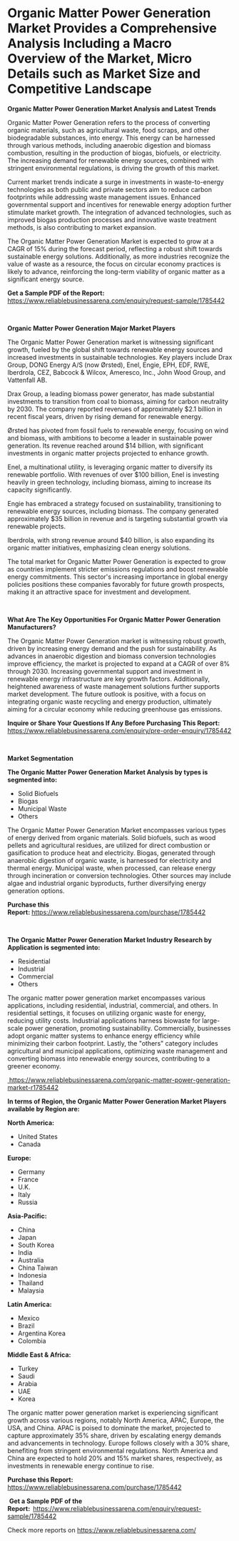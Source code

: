 <p><h1>Organic Matter Power Generation Market Provides a Comprehensive Analysis Including a Macro Overview of the Market, Micro Details such as Market Size and Competitive Landscape</h1></p><p><strong>Organic Matter Power Generation Market Analysis and Latest Trends</strong></p>
<p><p>Organic Matter Power Generation refers to the process of converting organic materials, such as agricultural waste, food scraps, and other biodegradable substances, into energy. This energy can be harnessed through various methods, including anaerobic digestion and biomass combustion, resulting in the production of biogas, biofuels, or electricity. The increasing demand for renewable energy sources, combined with stringent environmental regulations, is driving the growth of this market.</p><p>Current market trends indicate a surge in investments in waste-to-energy technologies as both public and private sectors aim to reduce carbon footprints while addressing waste management issues. Enhanced governmental support and incentives for renewable energy adoption further stimulate market growth. The integration of advanced technologies, such as improved biogas production processes and innovative waste treatment methods, is also contributing to market expansion.</p><p>The Organic Matter Power Generation Market is expected to grow at a CAGR of 15% during the forecast period, reflecting a robust shift towards sustainable energy solutions. Additionally, as more industries recognize the value of waste as a resource, the focus on circular economy practices is likely to advance, reinforcing the long-term viability of organic matter as a significant energy source.</p></p>
<p><strong>Get a Sample PDF of the Report:&nbsp;</strong> <a href="https://www.reliablebusinessarena.com/enquiry/request-sample/1785442?utm_campaign=3515&utm_medium=2&utm_source=Github&utm_content=ia&utm_term=25032025&utm_id=organic-matter-power-generation">https://www.reliablebusinessarena.com/enquiry/request-sample/1785442</a></p>
<p>&nbsp;</p>
<p><strong>Organic Matter Power Generation Major Market Players</strong></p>
<p><p>The Organic Matter Power Generation market is witnessing significant growth, fueled by the global shift towards renewable energy sources and increased investments in sustainable technologies. Key players include Drax Group, DONG Energy A/S (now Ørsted), Enel, Engie, EPH, EDF, RWE, Iberdrola, CEZ, Babcock & Wilcox, Ameresco, Inc., John Wood Group, and Vattenfall AB.</p><p>Drax Group, a leading biomass power generator, has made substantial investments to transition from coal to biomass, aiming for carbon neutrality by 2030. The company reported revenues of approximately $2.1 billion in recent fiscal years, driven by rising demand for renewable energy.</p><p>Ørsted has pivoted from fossil fuels to renewable energy, focusing on wind and biomass, with ambitions to become a leader in sustainable power generation. Its revenue reached around $14 billion, with significant investments in organic matter projects projected to enhance growth.</p><p>Enel, a multinational utility, is leveraging organic matter to diversify its renewable portfolio. With revenues of over $100 billion, Enel is investing heavily in green technology, including biomass, aiming to increase its capacity significantly.</p><p>Engie has embraced a strategy focused on sustainability, transitioning to renewable energy sources, including biomass. The company generated approximately $35 billion in revenue and is targeting substantial growth via renewable projects.</p><p>Iberdrola, with strong revenue around $40 billion, is also expanding its organic matter initiatives, emphasizing clean energy solutions.</p><p>The total market for Organic Matter Power Generation is expected to grow as countries implement stricter emissions regulations and boost renewable energy commitments. This sector's increasing importance in global energy policies positions these companies favorably for future growth prospects, making it an attractive space for investment and development.</p></p>
<p>&nbsp;</p>
<p><strong>What Are The Key Opportunities For Organic Matter Power Generation Manufacturers?</strong></p>
<p><p>The Organic Matter Power Generation market is witnessing robust growth, driven by increasing energy demand and the push for sustainability. As advances in anaerobic digestion and biomass conversion technologies improve efficiency, the market is projected to expand at a CAGR of over 8% through 2030. Increasing governmental support and investment in renewable energy infrastructure are key growth factors. Additionally, heightened awareness of waste management solutions further supports market development. The future outlook is positive, with a focus on integrating organic waste recycling and energy production, ultimately aiming for a circular economy while reducing greenhouse gas emissions.</p></p>
<p><strong>Inquire or Share Your Questions If Any Before Purchasing This Report:</strong> <a href="https://www.reliablebusinessarena.com/enquiry/pre-order-enquiry/1785442?utm_campaign=3515&utm_medium=2&utm_source=Github&utm_content=ia&utm_term=25032025&utm_id=organic-matter-power-generation">https://www.reliablebusinessarena.com/enquiry/pre-order-enquiry/1785442</a></p>
<p>&nbsp;</p>
<p><strong>Market Segmentation</strong></p>
<p><strong>The Organic Matter Power Generation Market Analysis by types is segmented into:</strong></p>
<p><ul><li>Solid Biofuels</li><li>Biogas</li><li>Municipal Waste</li><li>Others</li></ul></p>
<p><p>The Organic Matter Power Generation Market encompasses various types of energy derived from organic materials. Solid biofuels, such as wood pellets and agricultural residues, are utilized for direct combustion or gasification to produce heat and electricity. Biogas, generated through anaerobic digestion of organic waste, is harnessed for electricity and thermal energy. Municipal waste, when processed, can release energy through incineration or conversion technologies. Other sources may include algae and industrial organic byproducts, further diversifying energy generation options.</p></p>
<p><strong>Purchase this Report:&nbsp;</strong><a href="https://www.reliablebusinessarena.com/purchase/1785442?utm_campaign=3515&utm_medium=2&utm_source=Github&utm_content=ia&utm_term=25032025&utm_id=organic-matter-power-generation">https://www.reliablebusinessarena.com/purchase/1785442</a></p>
<p>&nbsp;</p>
<p><strong>The Organic Matter Power Generation Market Industry Research by Application is segmented into:</strong></p>
<p><ul><li>Residential</li><li>Industrial</li><li>Commercial</li><li>Others</li></ul></p>
<p><p>The organic matter power generation market encompasses various applications, including residential, industrial, commercial, and others. In residential settings, it focuses on utilizing organic waste for energy, reducing utility costs. Industrial applications harness biowaste for large-scale power generation, promoting sustainability. Commercially, businesses adopt organic matter systems to enhance energy efficiency while minimizing their carbon footprint. Lastly, the "others" category includes agricultural and municipal applications, optimizing waste management and converting biomass into renewable energy sources, contributing to a greener economy.</p></p>
<p><a href="https://www.reliablebusinessarena.com/organic-matter-power-generation-market-r1785442?utm_campaign=3515&utm_medium=2&utm_source=Github&utm_content=ia&utm_term=25032025&utm_id=organic-matter-power-generation">&nbsp;https://www.reliablebusinessarena.com/organic-matter-power-generation-market-r1785442</a></p>
<p><strong>In terms of Region, the Organic Matter Power Generation Market Players available by Region are:</strong></p>
<p>
    <p> <strong> North America: </strong>
        <ul>
            <li>United States</li>
            <li>Canada</li>
        </ul>
        </p> 
    <p> <strong> Europe: </strong>
        <ul>
            <li>Germany</li>
            <li>France</li>
            <li>U.K.</li>
            <li>Italy</li>
            <li>Russia</li>
        </ul>
        </p> 
    <p> <strong> Asia-Pacific: </strong>
        <ul>
            <li>China</li>
            <li>Japan</li>
            <li>South Korea</li>
            <li>India</li>
            <li>Australia</li>
            <li>China Taiwan</li>
            <li>Indonesia</li>
            <li>Thailand</li>
            <li>Malaysia</li>
        </ul>
        </p> 
    <p> <strong> Latin America: </strong>
        <ul>
            <li>Mexico</li>
            <li>Brazil</li>
            <li>Argentina Korea</li>
            <li>Colombia</li>
        </ul>
        </p> 
    <p> <strong> Middle East & Africa: </strong>
        <ul>
            <li>Turkey</li>
            <li>Saudi</li>
            <li>Arabia</li>
            <li>UAE</li>
            <li>Korea</li>
        </ul>
    </p>
    </p>
<p><p>The organic matter power generation market is experiencing significant growth across various regions, notably North America, APAC, Europe, the USA, and China. APAC is poised to dominate the market, projected to capture approximately 35% share, driven by escalating energy demands and advancements in technology. Europe follows closely with a 30% share, benefiting from stringent environmental regulations. North America and China are expected to hold 20% and 15% market shares, respectively, as investments in renewable energy continue to rise.</p></p>
<p><strong>Purchase this Report: </strong><a href="https://www.reliablebusinessarena.com/purchase/1785442?utm_campaign=3515&utm_medium=2&utm_source=Github&utm_content=ia&utm_term=25032025&utm_id=organic-matter-power-generation">https://www.reliablebusinessarena.com/purchase/1785442</a></p>
<p>&nbsp;<strong>Get a Sample PDF of the Report:&nbsp;&nbsp;</strong><a href="https://www.reliablebusinessarena.com/enquiry/request-sample/1785442?utm_campaign=3515&utm_medium=2&utm_source=Github&utm_content=ia&utm_term=25032025&utm_id=organic-matter-power-generation">https://www.reliablebusinessarena.com/enquiry/request-sample/1785442</a></p>
<p><strong></strong></p>
<p>Check more reports on <a href="https://www.reliablebusinessarena.com/?utm_campaign=3515&utm_medium=2&utm_source=Github&utm_content=ia&utm_term=25032025&utm_id=organic-matter-power-generation">https://www.reliablebusinessarena.com/</a></p>